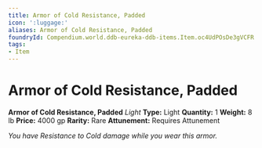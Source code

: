 ```yaml
---
title: Armor of Cold Resistance, Padded
icon: ':luggage:'
aliases: Armor of Cold Resistance, Padded
foundryId: Compendium.world.ddb-eureka-ddb-items.Item.oc4UdPOsDe3gVCFR
tags:
- Item
---
```


# Armor of Cold Resistance, Padded

**Armor of Cold Resistance, Padded**
_Light_
**Type:** Light
**Quantity:** 1
**Weight:** 8 lb
**Price:** 4000 gp
**Rarity:** Rare
**Attunement:** Requires Attunement

*You have Resistance to Cold damage while you wear this armor.*